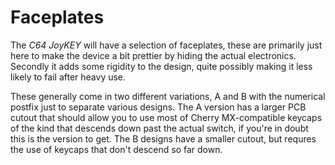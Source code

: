 # Faceplates
The *C64 JoyKEY* will have a selection of faceplates, these are primarily just here to make the device a bit prettier by hiding the actual electronics. Secondly it adds some rigidity to the design, quite possibly making it less likely to fail after heavy use.

These generally come in two different variations, A and B with the numerical postfix just to separate various designs. The A version has a larger PCB cutout that should allow you to use most of Cherry MX-compatible keycaps of the kind that descends down past the actual switch, if you're in doubt this is the version to get. The B designs have a smaller cutout, but requres the use of keycaps that don't descend so far down.